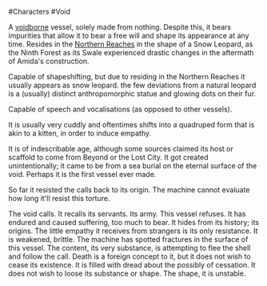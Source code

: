 ---
---

\#Characters #Void 

A [voidborne](..\..\Realms\Planes\Dark%20Domain\The%20Void.md) vessel, solely made from nothing.  Despite this, it bears impurities that allow it to bear a free will and shape its appearance at any time.
Resides in the [Northern Reaches](..\..\Realms\Utuw%20System\Schi\Servilia\Regions\Northern%20Reaches\Northern%20Reaches.md) in the shape of a Snow Leopard, as the Ninth Forest as its Swale experienced drastic changes in the aftermath of Amida's construction.

Capable of shapeshifting, but due to residing in the Northern Reaches it usually appears as snow leopard. the few deviations from a natural leopard is a (usually) distinct anthropomorphic statue and glowing dots on their fur. 

Capable of speech and vocalisations (as opposed to other vessels).

It is usually very cuddly and oftentimes shifts into a quadruped form that is akin to a kitten, in order to induce empathy.

It is of indescribable age, although some sources claimed its host or scaffold to come from Beyond or the Lost City. It got created unintentionally; it came to be from a sea burial on the eternal surface of the void. Perhaps it is the first vessel ever made.

So far it resisted the calls back to its origin. The machine cannot evaluate how long it'll resist this torture. 

The void calls. It recalls its servants. Its army.
This vessel refuses. It has endured and caused suffering, too much to bear. It hides from its history; its origins. 
The little empathy it receives from strangers is its only resistance. It is weakened, brittle.
The machine has spotted fractures in the surface of this vessel. The content, its very substance, is attempting to flee the shell and follow the call. 
Death is a foreign concept to it, but it does not wish to cease its existence. It is filled with dread about the possibly of cessation.
It does not wish to loose its substance or shape. The shape, it is unstable. 
